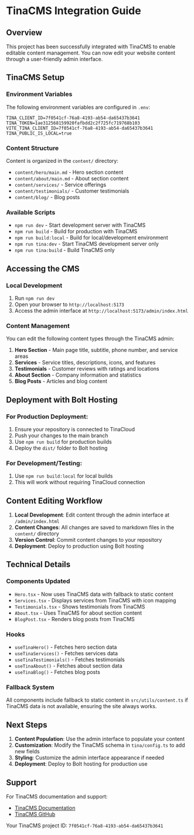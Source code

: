 # TinaCMS Integration Guide

## Overview
This project has been successfully integrated with TinaCMS to enable editable content management. You can now edit your website content through a user-friendly admin interface.

## TinaCMS Setup

### Environment Variables
The following environment variables are configured in `.env`:

```
TINA_CLIENT_ID=7f0541cf-76a8-4193-ab54-da65437b3641
TINA_TOKEN=1ae312568159920fafbdd2c2f725fc719768b103
VITE_TINA_CLIENT_ID=7f0541cf-76a8-4193-ab54-da65437b3641
TINA_PUBLIC_IS_LOCAL=true
```

### Content Structure
Content is organized in the `content/` directory:

- `content/hero/main.md` - Hero section content
- `content/about/main.md` - About section content
- `content/services/` - Service offerings
- `content/testimonials/` - Customer testimonials
- `content/blog/` - Blog posts

### Available Scripts

- `npm run dev` - Start development server with TinaCMS
- `npm run build` - Build for production with TinaCMS
- `npm run build:local` - Build for local/development environment
- `npm run tina:dev` - Start TinaCMS development server only
- `npm run tina:build` - Build TinaCMS only

## Accessing the CMS

### Local Development
1. Run `npm run dev`
2. Open your browser to `http://localhost:5173`
3. Access the admin interface at `http://localhost:5173/admin/index.html`

### Content Management
You can edit the following content types through the TinaCMS admin:

1. **Hero Section** - Main page title, subtitle, phone number, and service areas
2. **Services** - Service titles, descriptions, icons, and features
3. **Testimonials** - Customer reviews with ratings and locations
4. **About Section** - Company information and statistics
5. **Blog Posts** - Articles and blog content

## Deployment with Bolt Hosting

### For Production Deployment:
1. Ensure your repository is connected to TinaCloud
2. Push your changes to the main branch
3. Use `npm run build` for production builds
4. Deploy the `dist/` folder to Bolt hosting

### For Development/Testing:
1. Use `npm run build:local` for local builds
2. This will work without requiring TinaCloud connection

## Content Editing Workflow

1. **Local Development**: Edit content through the admin interface at `/admin/index.html`
2. **Content Changes**: All changes are saved to markdown files in the `content/` directory
3. **Version Control**: Commit content changes to your repository
4. **Deployment**: Deploy to production using Bolt hosting

## Technical Details

### Components Updated
- `Hero.tsx` - Now uses TinaCMS data with fallback to static content
- `Services.tsx` - Displays services from TinaCMS with icon mapping
- `Testimonials.tsx` - Shows testimonials from TinaCMS
- `About.tsx` - Uses TinaCMS for about section content
- `BlogPost.tsx` - Renders blog posts from TinaCMS

### Hooks
- `useTinaHero()` - Fetches hero section data
- `useTinaServices()` - Fetches services data
- `useTinaTestimonials()` - Fetches testimonials
- `useTinaAbout()` - Fetches about section data
- `useTinaBlog()` - Fetches blog posts

### Fallback System
All components include fallback to static content in `src/utils/content.ts` if TinaCMS data is not available, ensuring the site always works.

## Next Steps

1. **Content Population**: Use the admin interface to populate your content
2. **Customization**: Modify the TinaCMS schema in `tina/config.ts` to add new fields
3. **Styling**: Customize the admin interface appearance if needed
4. **Deployment**: Deploy to Bolt hosting for production use

## Support

For TinaCMS documentation and support:
- [TinaCMS Documentation](https://tina.io/docs/)
- [TinaCMS GitHub](https://github.com/tinacms/tinacms)

Your TinaCMS project ID: `7f0541cf-76a8-4193-ab54-da65437b3641`
